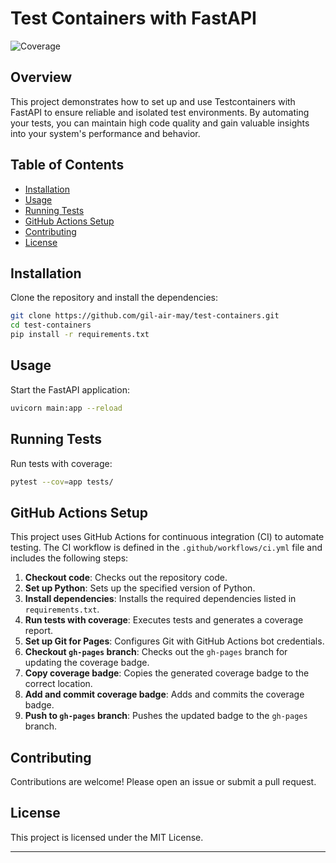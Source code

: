 # Test Containers with FastAPI

![Coverage](https://gil-air-may.github.io/your-repository/coverage.svg)

## Overview

This project demonstrates how to set up and use Testcontainers with FastAPI to ensure reliable and isolated test environments. By automating your tests, you can maintain high code quality and gain valuable insights into your system's performance and behavior.

## Table of Contents
- [Installation](#installation)
- [Usage](#usage)
- [Running Tests](#running-tests)
- [GitHub Actions Setup](#github-actions-setup)
- [Contributing](#contributing)
- [License](#license)

## Installation

Clone the repository and install the dependencies:

```bash
git clone https://github.com/gil-air-may/test-containers.git
cd test-containers
pip install -r requirements.txt
```

## Usage

Start the FastAPI application:

```bash
uvicorn main:app --reload
```

## Running Tests

Run tests with coverage:

```bash
pytest --cov=app tests/
```

## GitHub Actions Setup

This project uses GitHub Actions for continuous integration (CI) to automate testing. The CI workflow is defined in the `.github/workflows/ci.yml` file and includes the following steps:

1. **Checkout code**: Checks out the repository code.
2. **Set up Python**: Sets up the specified version of Python.
3. **Install dependencies**: Installs the required dependencies listed in `requirements.txt`.
4. **Run tests with coverage**: Executes tests and generates a coverage report.
5. **Set up Git for Pages**: Configures Git with GitHub Actions bot credentials.
6. **Checkout `gh-pages` branch**: Checks out the `gh-pages` branch for updating the coverage badge.
7. **Copy coverage badge**: Copies the generated coverage badge to the correct location.
8. **Add and commit coverage badge**: Adds and commits the coverage badge.
9. **Push to `gh-pages` branch**: Pushes the updated badge to the `gh-pages` branch.

## Contributing

Contributions are welcome! Please open an issue or submit a pull request.

## License

This project is licensed under the MIT License.

---

